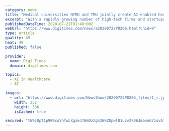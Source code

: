```yaml
---
category: news
title: "Medical universities NYMU and TMU jointly create AI-enabled healthcare ecosystem"
excerpt: "With a rapidly growing number of high-tech firms and startups scrambling into research and development combining healthcare and artificial intelligence (AI), targeting the new \"AIoH\" blue ocean market,"
publishedDateTime: 2020-07-22T01:48:00Z
webUrl: "https://www.digitimes.com/news/a20200722PD206.html?chid=9"
type: article
quality: 49
heat: 49
published: false

provider:
  name: Digi Times
  domain: digitimes.com

topics:
  - AI in Healthcare
  - AI

images:
  - url: "https://www.digitimes.com/NewsShow/20200722PD206_files/1_r.jpg"
    width: 252
    height: 336
    isCached: true

secured: "tW9z0pT1p9W6coYhfwLXgzeJ7WmDz2g43WeZDpwl81uzv2S06JmovaG7isvAludMg7l5nI2gWg97I6ssRENJvNPhjm+GAp5YFJWWH74LLcNb4paBX8eR4sQT9pvJDBZHU4cR1xEJJi+GOYHKDNFLsLI1vD5hmbYVG0vBFR8zWm+H8TCGj5E6D3tLkdBk0+sHYcXqrC5PK7vx1ZbZHOUlE3Om1PZGebImulNzijeeFk5Yu5JC+ZD86J1GYxJCK01k+N9wOorVfdyiEF4aNg5OYCOig0dYEh7k2MhnXwqEJx/bZppY3kETVQwK2aIUI+Afpmu1KjUAERd2ooXowlprNQ==;9Dq0IcsRgy7bvoirCvKFHw=="
---
```


